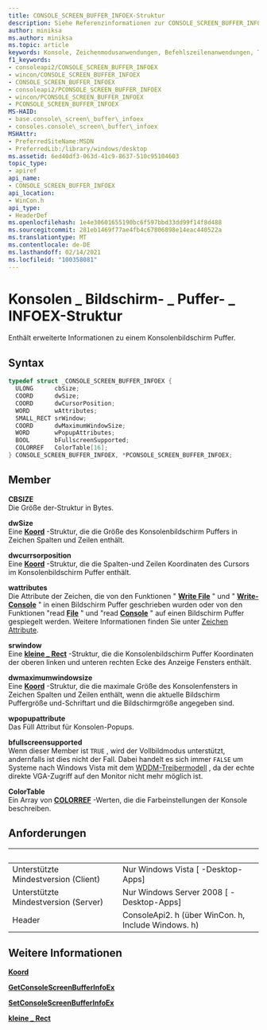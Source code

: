 ```yaml
---
title: CONSOLE_SCREEN_BUFFER_INFOEX-Struktur
description: Siehe Referenzinformationen zur CONSOLE_SCREEN_BUFFER_INFOEX Struktur, die erweiterte Informationen zu einem Konsolenbildschirm Puffer enthält.
author: miniksa
ms.author: miniksa
ms.topic: article
keywords: Konsole, Zeichenmodusanwendungen, Befehlszeilenanwendungen, Terminalanwendungen, Konsolen-API
f1_keywords:
- consoleapi2/CONSOLE_SCREEN_BUFFER_INFOEX
- wincon/CONSOLE_SCREEN_BUFFER_INFOEX
- CONSOLE_SCREEN_BUFFER_INFOEX
- consoleapi2/PCONSOLE_SCREEN_BUFFER_INFOEX
- wincon/PCONSOLE_SCREEN_BUFFER_INFOEX
- PCONSOLE_SCREEN_BUFFER_INFOEX
MS-HAID:
- base.console\_screen\_buffer\_infoex
- consoles.console\_screen\_buffer\_infoex
MSHAttr:
- PreferredSiteName:MSDN
- PreferredLib:/library/windows/desktop
ms.assetid: 6ed40df3-063d-41c9-8637-510c95104603
topic_type:
- apiref
api_name:
- CONSOLE_SCREEN_BUFFER_INFOEX
api_location:
- WinCon.h
api_type:
- HeaderDef
ms.openlocfilehash: 1e4e30601655190bc6f597bbd33dd99f14f8d488
ms.sourcegitcommit: 281eb1469f77ae4fb4c67806898e14eac440522a
ms.translationtype: MT
ms.contentlocale: de-DE
ms.lasthandoff: 02/14/2021
ms.locfileid: "100358081"
---
```

# <a name="console_screen_buffer_infoex-structure"></a>Konsolen \_ Bildschirm- \_ Puffer- \_ INFOEX-Struktur

Enthält erweiterte Informationen zu einem Konsolenbildschirm Puffer.

## <a name="syntax"></a>Syntax

```C
typedef struct _CONSOLE_SCREEN_BUFFER_INFOEX {
  ULONG      cbSize;
  COORD      dwSize;
  COORD      dwCursorPosition;
  WORD       wAttributes;
  SMALL_RECT srWindow;
  COORD      dwMaximumWindowSize;
  WORD       wPopupAttributes;
  BOOL       bFullscreenSupported;
  COLORREF   ColorTable[16];
} CONSOLE_SCREEN_BUFFER_INFOEX, *PCONSOLE_SCREEN_BUFFER_INFOEX;
```

## <a name="members"></a>Member

**CBSIZE**  
Die Größe der-Struktur in Bytes.

**dwSize**  
Eine [**Koord**](coord-str.md) -Struktur, die die Größe des Konsolenbildschirm Puffers in Zeichen Spalten und Zeilen enthält.

**dwcurrsorposition**  
Eine [**Koord**](coord-str.md) -Struktur, die die Spalten-und Zeilen Koordinaten des Cursors im Konsolenbildschirm Puffer enthält.

**wattributes**  
Die Attribute der Zeichen, die von den Funktionen " [**Write File**](/windows/win32/api/fileapi/nf-fileapi-writefile) " und " [**Write-Console**](writeconsole.md) " in einen Bildschirm Puffer geschrieben wurden oder von den Funktionen "read [**File**](/windows/win32/api/fileapi/nf-fileapi-readfile) " und "read [**Console**](readconsole.md) " auf einen Bildschirm Puffer gespiegelt werden. Weitere Informationen finden Sie unter [Zeichen Attribute](console-screen-buffers.md#character-attributes).

**srwindow**  
Eine [**kleine \_ Rect**](small-rect-str.md) -Struktur, die die Konsolenbildschirm Puffer Koordinaten der oberen linken und unteren rechten Ecke des Anzeige Fensters enthält.

**dwmaximumwindowsize**  
Eine [**Koord**](coord-str.md) -Struktur, die die maximale Größe des Konsolenfensters in Zeichen Spalten und Zeilen enthält, wenn die aktuelle Bildschirm Puffergröße und-Schriftart und die Bildschirmgröße angegeben sind.

**wpopupattribute**  
Das Füll Attribut für Konsolen-Popups.

**bfullscreensupported**  
Wenn dieser Member ist `TRUE` , wird der Vollbildmodus unterstützt, andernfalls ist dies nicht der Fall. Dabei handelt es sich immer `FALSE` um Systeme nach Windows Vista mit dem [WDDM-Treibermodell](/windows-hardware/drivers/display/introduction-to-the-windows-vista-and-later-display-driver-model) , da der echte direkte VGA-Zugriff auf den Monitor nicht mehr möglich ist.

**ColorTable**  
Ein Array von [**COLORREF**](/windows/win32/gdi/colorref) -Werten, die die Farbeinstellungen der Konsole beschreiben.

## <a name="requirements"></a>Anforderungen

| &nbsp; | &nbsp; |
|-|-|
| Unterstützte Mindestversion (Client) | Nur Windows Vista \[ -Desktop-Apps\] |
| Unterstützte Mindestversion (Server) | Nur Windows Server 2008 \[ -Desktop-Apps\] |
| Header | ConsoleApi2. h (über WinCon. h, Include Windows. h) |

## <a name="see-also"></a>Weitere Informationen

[**Koord**](coord-str.md)

[**GetConsoleScreenBufferInfoEx**](getconsolescreenbufferinfoex.md)

[**SetConsoleScreenBufferInfoEx**](setconsolescreenbufferinfoex.md)

[**kleine \_ Rect**](small-rect-str.md)